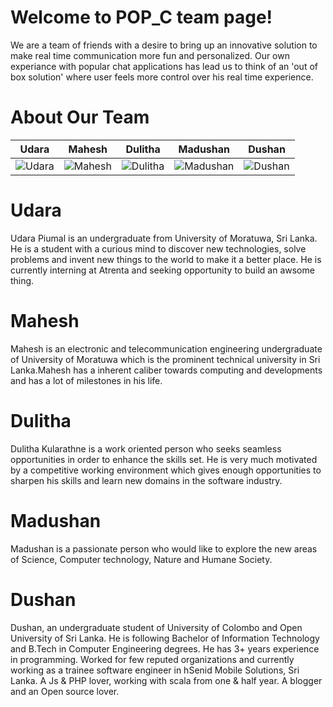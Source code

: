 Welcome to POP_C team page!
================

We are a team of friends with a desire to bring up an innovative solution to make real time communication more fun and personalized. Our own experiance with popular chat applications has lead us to think of an 'out of box solution' where user feels more control over his real time experience.  

About Our Team
===========================

| Udara | Mahesh | Dulitha | Madushan | Dushan
|--- |--- |--- |--- |---
| ![Udara](https://media.licdn.com/mpr/mpr/shrink_200_200/p/6/005/091/1a5/1fce262.jpg) | ![Mahesh](https://media.licdn.com/media/p/5/005/05f/383/3d71bc7.jpg) | ![Dulitha](https://media.licdn.com/mpr/mpr/shrink_200_200/p/5/005/081/0b4/2c70420.jpg) | ![Madushan](https://media.licdn.com/mpr/mpr/shrink_200_200/p/1/005/018/0ba/0b49f41.jpg) | ![Dushan](https://media.licdn.com/media/p/5/005/082/1df/309a58e.jpg)

Udara
=======
Udara Piumal is an undergraduate from University of Moratuwa, Sri Lanka. He is a student with a curious mind to discover new technologies, solve problems and invent new things to the world to make it a better place. He is currently interning at Atrenta and seeking opportunity to build an awsome thing. 

Mahesh
=======
Mahesh is an electronic and telecommunication engineering undergraduate of University of Moratuwa which is the prominent technical university in Sri Lanka.Mahesh has a inherent caliber towards computing and developments and has a lot of milestones in his life.

Dulitha
=======
Dulitha Kularathne is a work oriented person who seeks seamless opportunities in order to enhance the skills set. He is very much motivated by a competitive working environment which gives enough opportunities to sharpen his skills and learn new domains in the software industry.

Madushan
=======
Madushan is a passionate person who would like to explore the new areas of Science, Computer technology, Nature and Humane Society.

Dushan
======
Dushan, an undergraduate student of University of Colombo and Open University of Sri Lanka. He is following Bachelor of Information Technology and B.Tech in Computer Engineering degrees. He has 3+ years experience in programming. Worked for few reputed organizations and currently working as a trainee software engineer in hSenid Mobile Solutions, Sri Lanka. A Js & PHP lover, working with scala from one & half year. A blogger and an Open source lover.